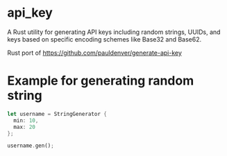 # api_key
A Rust utility for generating API keys including random strings, UUIDs, and keys based on specific encoding schemes like Base32 and Base62.

Rust port of https://github.com/pauldenver/generate-api-key


# Example for generating random string

```rust
let username = StringGenerator {
  min: 10,
  max: 20
};

username.gen();
```